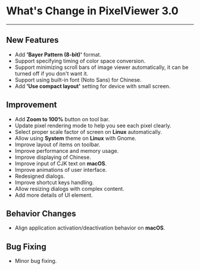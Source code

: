 ﻿# What's Change in PixelViewer 3.0
 ---

## New Features
+ Add **'Bayer Pattern (8-bit)'** format.
+ Support specifying timing of color space conversion.
+ Support minimizing scroll bars of image viewer automatically, it can be turned off if you don't want it.
+ Support using built-in font (Noto Sans) for Chinese.
+ Add **'Use compact layout'** setting for device with small screen.

## Improvement
+ Add **Zoom to 100%** button on tool bar.
+ Update pixel rendering mode to help you see each pixel clearly.
+ Select proper scale factor of screen on **Linux** automatically.
+ Allow using **System** theme on **Linux** with Gnome.
+ Improve layout of items on toolbar.
+ Improve performance and memory usage.
+ Improve displaying of Chinese.
+ Improve input of CJK text on **macOS**.
+ Improve animations of user interface.
+ Redesigned dialogs.
+ Improve shortcut keys handling.
+ Allow resizing dialogs with complex content.
+ Add more details of UI element.

## Behavior Changes
+ Align application activation/deactivation behavior on **macOS**.

## Bug Fixing
+ Minor bug fixing.